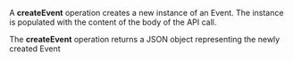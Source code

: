 A **createEvent** operation creates a new instance of an Event. The
instance is populated with the content of the body of the API call.

The **createEvent** operation returns a JSON object representing the newly
created Event
